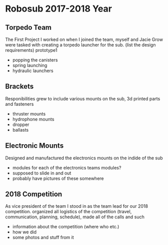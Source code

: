# Robosub 2017-2018 Year
## Torpedo Team
The First Project I worked on when I joined the team, myself and Jacie Grow were tasked with creating a torpedo launcher for the sub. 
(list the design requirements)
prototype1
- popping the canisters
- spring launching
- hydraulic launchers


## Brackets
Responibilities grew to include various mounts on the sub, 3d printed parts and fasteners
- thruster mounts
- hydrophone mounts
- dropper
- ballasts


## Electronic Mounts
Designed and manufactured the electronics mounts on the indide of the sub
- modules for each of the electronics teams modules?
- supposed to slide in and out
- probably have pictures of these somewhere


## 2018 Competition
As vice president of the team I stood in as the team lead for our 2018 competition.
organized all logistics of the competition (travel, communication, planning, schedule), made all of the calls and such 
- information about the competition (where who etc.)
- how we did
- some photos and stuff from it
